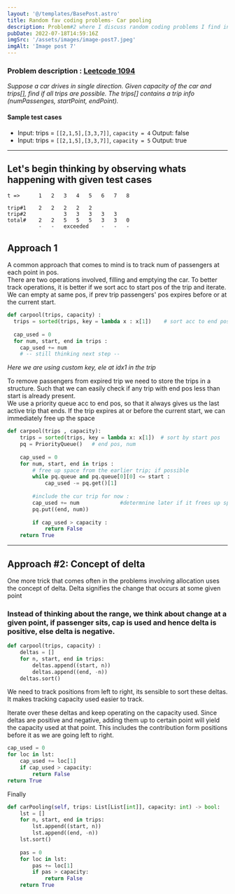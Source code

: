 ```yaml
---
layout: '@/templates/BasePost.astro'
title: Random fav coding problems- Car pooling
description: Problem#2 where I discuss random coding problems I find interesting.
pubDate: 2022-07-18T14:59:16Z
imgSrc: '/assets/images/image-post7.jpeg'
imgAlt: 'Image post 7'
---
```


### Problem description : [Leetcode 1094](https://leetcode.com/problems/car-pooling/)
<em>Suppose a car drives in single direction. Given capacity of the car and trips[], find if all trips are possible. The trips[] contains a trip info (numPassenges, startPoint, endPoint).  </em>

#### Sample test cases
- Input: trips = `[[2,1,5],[3,3,7]]`, `capacity = 4` Output: false
- Input: trips = `[[2,1,5],[3,3,7]]`, `capacity = 5` Output: true

<hr>

## Let's begin thinking by observing whats happening with given test cases

```
t =>      1   2   3   4   5   6   7   8

trip#1    2   2   2   2   2
trip#2            3   3   3   3   3
total#    2   2   5   5   5   3   3   0
          -   -   exceeded    -   -   -
```

## Approach 1
A common approach that comes to mind is to track num of passengers at each point in pos.<br>
There are two operations involved, filling and emptying the car. To better track operations, it is better if we sort acc to start pos of the trip and iterate. We can empty at same pos, if prev trip passengers' pos expires before or at the current start.
```python
def carpool(trips, capacity) :
  trips = sorted(trips, key = lambda x : x[1])    # sort acc to end pos
  
  cap_used = 0
  for num, start, end in trips :
    cap_used += num
    # -- still thinking next step --
```
*Here we are using custom key, ele at idx1 in the trip*

To remove passengers from expired trip we need to store the trips in a structure. Such that
we can easily check if any trip with end pos less than start is already present. <br>
We use a priority queue acc to end pos, so that it always gives us the last active trip that ends.
If the trip expires at or before the current start, we can immediately free up the space
```python
def carpool(trips , capacity):
    trips = sorted(trips, key = lambda x: x[1])  # sort by start pos
    pq = PriorityQueue()   # end pos, num
    
    cap_used = 0
    for num, start, end in trips :
        # free up space from the earlier trip; if possible        
        while pq.queue and pq.queue[0][0] <= start :
            cap_used -= pq.get()[1]  
       
        #include the cur trip for now : 
        cap_used += num             #determnine later if it frees up space eventually
        pq.put((end, num))  
        
        if cap_used > capacity :
            return False
    return True
```

<hr>

## Approach #2: Concept of delta
One more trick that comes often in the problems involving allocation uses the concept of delta.
Delta signifies the change that occurs at some given point

### Instead of thinking about the range, we think about change at a given point, if passenger sits, cap is used and hence delta is positive, else delta is negative.
```python
def carpool(trips, capacity) :
    deltas = []
    for n, start, end in trips:
        deltas.append((start, n))
        deltas.append((end, -n))
    deltas.sort()
```
We need to track positions from left to right, its sensible to sort these deltas.
It makes tracking capacity used easier to track.

Iterate over these deltas and keep operating on the capacity used.
Since deltas are positive and negative, adding them up to certain point will yield the capacity used at that point. This includes the contribution form positions before it as we are going left to right.
```python
cap_used = 0
for loc in lst:
    cap_used += loc[1]
    if cap_used > capacity:
        return False
return True
```

Finally
```python
def carPooling(self, trips: List[List[int]], capacity: int) -> bool:
    lst = []
    for n, start, end in trips:
        lst.append((start, n))
        lst.append((end, -n))
    lst.sort()
    
    pas = 0
    for loc in lst:
        pas += loc[1]
        if pas > capacity:
            return False
    return True
```